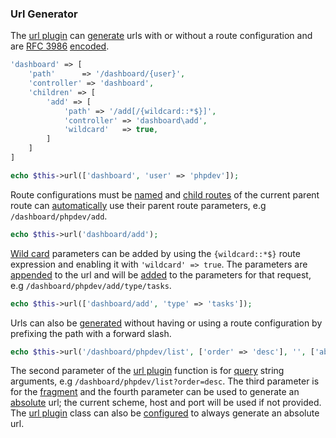 ### Url Generator
The [url plugin](https://github.com/mvc5/mvc5/blob/master/src/Url/Plugin.php) can [generate](https://github.com/mvc5/mvc5/blob/master/src/Url/Route/Generator.php) urls with or without a route configuration and are [RFC 3986](https://tools.ietf.org/html/rfc3986) [encoded](https://github.com/mvc5/mvc5/blob/master/src/Url/Assemble.php).
```php
'dashboard' => [
    'path'      => '/dashboard/{user}',
    'controller' => 'dashboard',
    'children' => [
        'add' => [
            'path' => '/add[/{wildcard::*$}]',
            'controller' => 'dashboard\add',
            'wildcard'   => true,
        ]
    ]
]
```
```php
echo $this->url(['dashboard', 'user' => 'phpdev']);
```
Route configurations must be [named](https://github.com/mvc5/mvc5/blob/master/src/Url/Route/Generator.php#L74) and [child routes](https://github.com/mvc5/mvc5/blob/master/src/Route/Match/Path.php#L41) of the current parent route can [automatically](https://github.com/mvc5/mvc5/blob/master/src/Url/Plugin.php#L127) use their parent route parameters, e.g <code>/dashboard/phpdev/add</code>.
```php
echo $this->url('dashboard/add');
```
[Wild card](https://github.com/mvc5/mvc5/blob/master/src/Route/Match/Wildcard.php) parameters can be added by using the <code>{wildcard::*$}</code> route expression and enabling it with <code>'wildcard' => true</code>. The parameters are [appended](https://github.com/mvc5/mvc5/blob/master/src/Url/Route/Generator.php#L225) to the url and will be [added](https://github.com/mvc5/mvc5/blob/master/src/Route/Match/Wildcard.php#L87) to the parameters for that request, e.g <code>/dashboard/phpdev/add/type/tasks</code>.
```php
echo $this->url(['dashboard/add', 'type' => 'tasks']);
```
Urls can also be [generated](https://github.com/mvc5/mvc5/blob/master/src/Url/Plugin.php#L117) without having or using a route configuration by prefixing the path with a forward slash.
```php
echo $this->url('/dashboard/phpdev/list', ['order' => 'desc'], '', ['absolute' => true]);
```
The second parameter of the [url plugin](https://github.com/mvc5/mvc5/blob/master/src/Url/Plugin.php) function is for [query](https://github.com/mvc5/mvc5/blob/master/src/Url/Plugin.php#L148) string arguments, e.g <code>/dashboard/phpdev/list?order=desc</code>. The third parameter is for the [fragment](https://github.com/mvc5/mvc5/blob/master/src/Url/Plugin.php#L148) and the fourth parameter can be used to generate an [absolute](https://github.com/mvc5/mvc5/blob/master/src/Url/Plugin.php#L68) url; the current scheme, host and port will be used if not provided. The [url plugin](https://github.com/mvc5/mvc5/blob/master/src/Url/Plugin.php) class can also be [configured](https://github.com/mvc5/mvc5/blob/master/src/Url/Plugin.php#L52) to always generate an absolute url.
